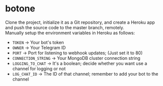 # botone

Clone the project, initialize it as a Git repository, and create a Heroku app and push the source code to the master branch, remotely.<br>
Manually setup the environment variables in Heroku as follows:

- ```TOKEN``` -> Your bot's token
- ```OWNER``` -> Your Telegram ID
- ```PORT``` -> Port for listening to webhook updates; (Just set it to 80)
- ```CONNECTION_STRING``` -> Your MongoDB cluster connection string
- ```LOGGING_TO_CHAT``` -> It's a boolean; decide whether you want use a channel for logging or not
- ```LOG_CHAT_ID``` -> The ID of that channel; remember to add your bot to the channel
